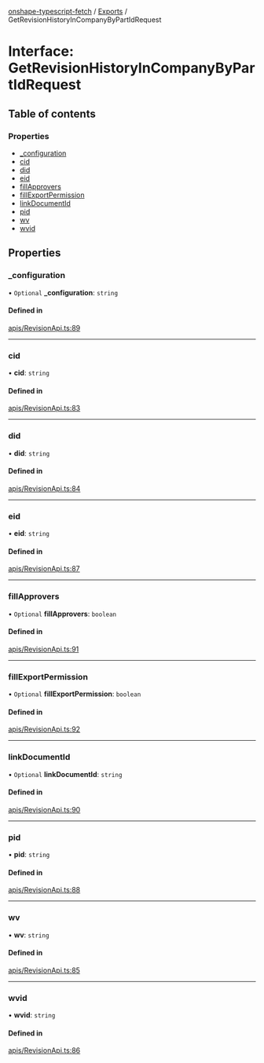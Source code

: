 [onshape-typescript-fetch](../README.md) / [Exports](../modules.md) / GetRevisionHistoryInCompanyByPartIdRequest

# Interface: GetRevisionHistoryInCompanyByPartIdRequest

## Table of contents

### Properties

- [\_configuration](GetRevisionHistoryInCompanyByPartIdRequest.md#_configuration)
- [cid](GetRevisionHistoryInCompanyByPartIdRequest.md#cid)
- [did](GetRevisionHistoryInCompanyByPartIdRequest.md#did)
- [eid](GetRevisionHistoryInCompanyByPartIdRequest.md#eid)
- [fillApprovers](GetRevisionHistoryInCompanyByPartIdRequest.md#fillapprovers)
- [fillExportPermission](GetRevisionHistoryInCompanyByPartIdRequest.md#fillexportpermission)
- [linkDocumentId](GetRevisionHistoryInCompanyByPartIdRequest.md#linkdocumentid)
- [pid](GetRevisionHistoryInCompanyByPartIdRequest.md#pid)
- [wv](GetRevisionHistoryInCompanyByPartIdRequest.md#wv)
- [wvid](GetRevisionHistoryInCompanyByPartIdRequest.md#wvid)

## Properties

### \_configuration

• `Optional` **\_configuration**: `string`

#### Defined in

[apis/RevisionApi.ts:89](https://github.com/toebes/onshape-typescript-fetch/blob/3e11ae1/apis/RevisionApi.ts#L89)

___

### cid

• **cid**: `string`

#### Defined in

[apis/RevisionApi.ts:83](https://github.com/toebes/onshape-typescript-fetch/blob/3e11ae1/apis/RevisionApi.ts#L83)

___

### did

• **did**: `string`

#### Defined in

[apis/RevisionApi.ts:84](https://github.com/toebes/onshape-typescript-fetch/blob/3e11ae1/apis/RevisionApi.ts#L84)

___

### eid

• **eid**: `string`

#### Defined in

[apis/RevisionApi.ts:87](https://github.com/toebes/onshape-typescript-fetch/blob/3e11ae1/apis/RevisionApi.ts#L87)

___

### fillApprovers

• `Optional` **fillApprovers**: `boolean`

#### Defined in

[apis/RevisionApi.ts:91](https://github.com/toebes/onshape-typescript-fetch/blob/3e11ae1/apis/RevisionApi.ts#L91)

___

### fillExportPermission

• `Optional` **fillExportPermission**: `boolean`

#### Defined in

[apis/RevisionApi.ts:92](https://github.com/toebes/onshape-typescript-fetch/blob/3e11ae1/apis/RevisionApi.ts#L92)

___

### linkDocumentId

• `Optional` **linkDocumentId**: `string`

#### Defined in

[apis/RevisionApi.ts:90](https://github.com/toebes/onshape-typescript-fetch/blob/3e11ae1/apis/RevisionApi.ts#L90)

___

### pid

• **pid**: `string`

#### Defined in

[apis/RevisionApi.ts:88](https://github.com/toebes/onshape-typescript-fetch/blob/3e11ae1/apis/RevisionApi.ts#L88)

___

### wv

• **wv**: `string`

#### Defined in

[apis/RevisionApi.ts:85](https://github.com/toebes/onshape-typescript-fetch/blob/3e11ae1/apis/RevisionApi.ts#L85)

___

### wvid

• **wvid**: `string`

#### Defined in

[apis/RevisionApi.ts:86](https://github.com/toebes/onshape-typescript-fetch/blob/3e11ae1/apis/RevisionApi.ts#L86)
